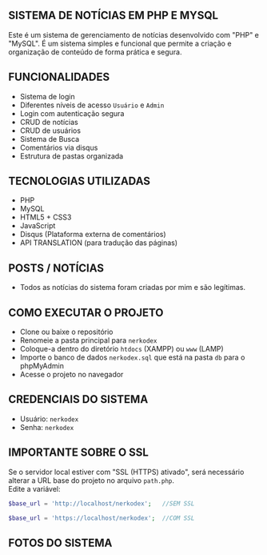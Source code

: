 ##  SISTEMA DE NOTÍCIAS EM PHP E MYSQL

Este é um sistema de gerenciamento de notícias desenvolvido com "PHP" e "MySQL". É um sistema simples e funcional que permite a criação e organização de conteúdo de forma prática e segura.

##  FUNCIONALIDADES

- Sistema de login
- Diferentes níveis de acesso `Usuário` e `Admin`
- Login com autenticação segura
- CRUD de notícias
- CRUD de usuários
- Sistema de Busca
- Comentários via disqus
- Estrutura de pastas organizada

##  TECNOLOGIAS UTILIZADAS

- PHP
- MySQL
- HTML5 + CSS3
- JavaScript
- Disqus (Plataforma externa de comentários)
- API TRANSLATION (para tradução das páginas)

##  POSTS / NOTÍCIAS

- Todos as notícias do sistema foram criadas por mim e são legítimas.

##  COMO EXECUTAR O PROJETO

- Clone ou baixe o repositório
- Renomeie a pasta principal para `nerkodex`
- Coloque-a dentro do diretório `htdocs` (XAMPP) ou `www` (LAMP)
- Importe o banco de dados `nerkodex.sql` que está na pasta `db` para o phpMyAdmin
- Acesse o projeto no navegador

##  CREDENCIAIS DO SISTEMA
- Usuário: `nerkodex`
- Senha: `nerkodex`

##  IMPORTANTE SOBRE O SSL
Se o servidor local estiver com "SSL (HTTPS) ativado", será necessário alterar a URL base do projeto no arquivo `path.php`.  
Edite a variável:

```php
$base_url = 'http://localhost/nerkodex';   //SEM SSL

$base_url = 'https://localhost/nerkodex';  //COM SSL
```

## FOTOS DO SISTEMA